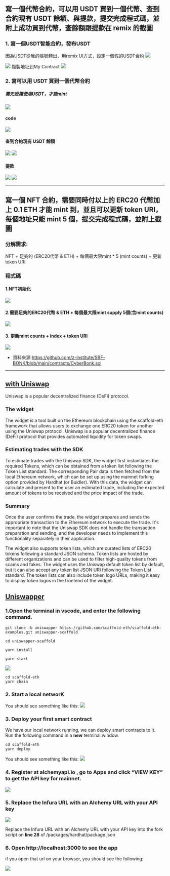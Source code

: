 ## 寫一個代幣合約，可以用 USDT 買到一個代幣、查到合約現有 USDT 餘額、與提款，提交完成程式碼，並附上成功買到代幣，查餘額跟提款在 remix 的截圖
### 1. 寫一個USDT智能合約，發布USDT

因為USDT從我的帳號轉出，用remix UI方式，設定一個假的USDT合約
![](https://i.imgur.com/AILEsqF.png)

![](https://i.imgur.com/1mzPlMq.png)
 複製地址到My Contract
 ![](https://i.imgur.com/O3atamU.png)

### 2. 寫可以用 USDT 買到一個代幣合約
##### 需先授權使用USDT，才能mint
![](https://i.imgur.com/bGsMAxv.png)
#### code
![](https://i.imgur.com/MPMtq75.png)

#### 查到合約現有 USDT 餘額
![](https://i.imgur.com/GPCaMHH.png)
![](https://i.imgur.com/qCHHKjf.png)
#### 提款
![](https://i.imgur.com/0A83Mfj.png)
![](https://i.imgur.com/XJTvMd8.png)



---

## 寫一個 NFT 合約，需要同時付以上的 ERC20 代幣加上 0.1 ETH 才能 mint 到，並且可以更新 token URI，每個地址只能 mint 5 個，提交完成程式碼，並附上截圖

### 分解需求:
NFT + 足夠的 (ERC20代幣 & ETH) + 每個最大限mint * 5 (mint counts) + 更新 token URI

### 程式碼
#### 1.NFT初始化
![](https://i.imgur.com/7q3rwV0.png)

#### 2.需要足夠的ERC20代幣 & ETH + 每個最大限mint supply 5個(含mint counts)
![](https://i.imgur.com/sFzaFwH.png)

#### 3. 更新mint counts + index + token URI

![](https://i.imgur.com/X0IJXL9.png)

* 資料來源:https://github.com/z-institute/SBF-BONK/blob/main/contracts/CyberBonk.sol


---
## [<Swap/> with Uniswap](https://azfuller20.medium.com/swap-with-uniswap-wip-f15923349b3d)
Uniswap is a popular decentralized finance (DeFi) protocol.

### The <Swap/> widget
The <Swap/> widget is a tool built on the Ethereum blockchain using the scaffold-eth framework that allows users to exchange one ERC20 token for another using the Uniswap protocol. Uniswap is a popular decentralized finance (DeFi) protocol that provides automated liquidity for token swaps.

### Estimating trades with the SDK 

To estimate trades with the Uniswap SDK, the <Swap/> widget first instantiates the required Tokens, which can be obtained from a token list following the Token List standard. The corresponding Pair data is then fetched from the local Ethereum network, which can be set up using the mainnet forking option provided by Hardhat (or Buidler). With this data, the <Swap/> widget can calculate and present to the user an estimated trade, including the expected amount of tokens to be received and the price impact of the trade.

### Summary
Once the user confirms the trade, the <Swap/> widget prepares and sends the appropriate transaction to the Ethereum network to execute the trade. It's important to note that the Uniswap SDK does not handle the transaction preparation and sending, and the developer needs to implement this functionality separately in their application.

The <Swap/> widget also supports token lists, which are curated lists of ERC20 tokens following a standard JSON schema. Token lists are hosted by different organizations and can be used to filter high-quality tokens from scams and fakes. The <Swap/> widget uses the Uniswap default token list by default, but it can also accept any token list JSON URI following the Token List standard. The token lists can also include token logo URLs, making it easy to display token logos in the frontend of the <Swap/> widget.

## [Uniswapper](https://docs.scaffoldeth.io/scaffold-eth/examples-branches/defi/uniswapper)

### 1.Open the terminal in vscode, and enter the following command.

```
git clone -b uniswapper https://github.com/scaffold-eth/scaffold-eth-examples.git uniswapper-scaffold

cd uniswapper-scaffold
```

```
yarn install
```
```
yarn start
```

![](https://i.imgur.com/cd6W5J8.png)
```
cd scaffold-eth
yarn chain
```
### 2. Start a local networK
You should see something like this:
![](https://i.imgur.com/f2jcJGR.png)


### 3. Deploy your first smart contract

We have our local network running, we can deploy smart contracts to it. Run the following command in a **new** terminal window.
```
cd scaffold-eth
yarn deploy

```
You should see something like this:
![](https://i.imgur.com/xhGbADz.png)



### 4. Register at alchemyapi.io , go to Apps and click “VIEW KEY” to get the API key for mainnet.
 ![](https://i.imgur.com/w3mIehN.png)
 
 
 
### 5. Replace the Infura URL with an Alchemy URL with your API key
![](https://i.imgur.com/02gzdmL.png)


Replace the Infura URL with an Alchemy URL with your API key into the fork script on **line 28** of /packages/hardhat/package.json


### 6. Open http://localhost:3000 to see the app

if you open that url on your browser, you should see the following:

![](https://i.imgur.com/WWdpcCT.png)



